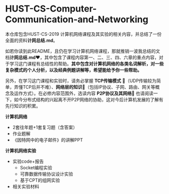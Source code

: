 # HUST-CS-Computer-Communication-and-Networking
本仓库包含HUST-CS-2019 计算机网络课程及其实验的相关内容，并总结了一份全面的资料**计网总结.md**。

如若你读到此README，且仍在学习计算机网络课程，那就推销一波我总结的文档**计网总结.md**❤，其中包含了课程内容第一、二、三、四、六章的重点内容，对于学习这门课程有总结性的帮助。**其中包含对计算机网络的各类名词解析，对一些复杂模式的个人分析，以及经典例题讲解等，希望能给予你一些帮助。**

另外，在学习这门课程和实验时，请务必掌握 **TCP传输模式** 💛（UDP传输较为简单，弄懂TCP后并不难）、**网络层的知识**💛（包括IP协议、子网、路由、网关等概念及运作方式）。在必修内容范围外，选读内容 **P2P协议及其网络**💛 也请阅读一下，如今分布式结构的兴起离不开P2P网络的协助，这对今后计算机发展的了解有先行知识的积累。

**计算机网络**

- 2套往年题+1套复习题（含答案）
- 作业题解
- 《因特网中的电子邮件》的讲解PPT

**计算机网络实验**

- 实验code+报告
  - Socket编程实验
  - 可靠数据传输协议设计实验
  - 基于CPT的组网实验
- 相关实验材料
